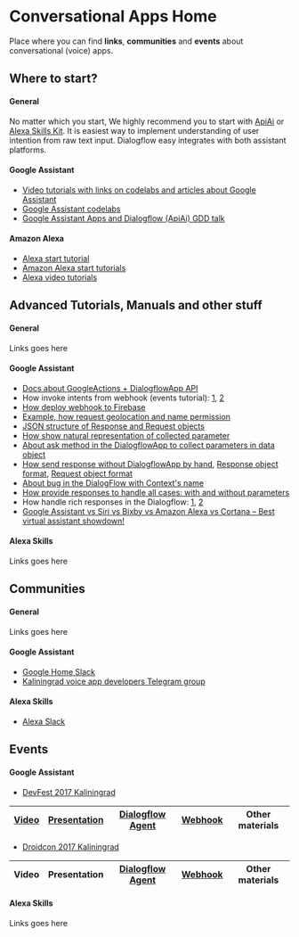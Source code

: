 # Conversational Apps Home
Place where you can find **links**, **communities** and **events** about conversational (voice) apps.

## Where to start?
#### General
No matter which you start, We highly recommend you to start with [ApiAi](https://api.ai/) or [Alexa Skills Kit](https://developer.amazon.com/alexa). It is easiest way to implement understanding of user intention from raw text input. Dialogflow easy integrates with both assistant platforms.

#### Google Assistant
- [Video tutorials with links on codelabs and articles about Google Assistant](https://www.youtube.com/playlist?list=PLOU2XLYxmsILvfJcIASBDbgfxloFz_XsU)
- [Google Assistant codelabs](https://codelabs.developers.google.com/?cat=Assistant)
- [Google Assistant Apps and Dialogflow (ApiAi) GDD talk](https://youtu.be/rdXR78bvXts)

#### Amazon Alexa
- [Alexa start tutorial](https://developer.amazon.com/alexa-skills-kit/tutorials/fact-skill-1)
- [Amazon Alexa start tutorials](https://github.com/bignerdranch/developing-alexa-skills-solutions)
- [Alexa video tutorials](https://www.youtube.com/playlist?list=PL2KJmkHeYQTO6ci5KF08mvHYdAZu2jgkJ)

## Advanced Tutorials, Manuals and other stuff
#### General
Links goes here

#### Google Assistant
- [Docs about GoogleActions + DialogflowApp API](https://developers.google.com/actions/reference/nodejs/ApiAiApp)
- How invoke intents from webhook (events tutorial): [1](https://api.ai/docs/events), [2](https://developers.google.com/actions/apiai/deploy-fulfillment)
- [How deploy webhook to Firebase](https://firebase.google.com/docs/functions/get-started)
- [Example, how request geolocation and name permission](https://stackoverflow.com/a/44854290)
- [JSON structure of Response and Request objects](https://developers.google.com/actions/reference/rest/Shared.Types/AppRequest)
- [How show natural representation of collected parameter](https://api.ai/docs/actions-and-parameters#original)
- [About ask method in the DialogflowApp to collect parameters in data object](https://developers.google.com/actions/reference/nodejs/ApiAiApp#ask)
- [How send response without DialogflowApp by hand](https://dialogflow.com/docs/getting-started/basic-fulfillment-conversation), [Response object format](https://dialogflow.com/docs/fulfillment#response), [Request object format](https://dialogflow.com/docs/fulfillment#request)
- [About bug in the DialogFlow with Context's name](https://discuss.api.ai/t/context-specific-fallbacks/2335)
- [How provide responses to handle all cases: with and without parameters](https://dialogflow.com/docs/intents#text_response)
- How handle rich responses in the Dialogflow: [1](https://www.androidauthority.com/google-assistant-vs-siri-vs-bixby-vs-amazon-alexa-vs-cortana-best-virtual-assistant-showdown-796205/amp/), [2](https://developers.google.com/actions/assistant/responses#handling_selected_item)
- [Google Assistant vs Siri vs Bixby vs Amazon Alexa vs Cortana – Best virtual assistant showdown!](https://www.androidauthority.com/google-assistant-vs-siri-vs-bixby-vs-amazon-alexa-vs-cortana-best-virtual-assistant-showdown-796205/amp/)

#### Alexa Skills
Links goes here

## Communities
#### General
Links goes here

#### Google Assistant
- [Google Home Slack](http://googleslack.com/)
- [Kaliningrad voice app developers Telegram group](https://t.me/joinchat/A5zP3EGS8tIuTC2Htl4PnQ)

#### Alexa Skills
- [Alexa Slack](http://www.alexaslack.com/)

## Events
#### Google Assistant
- [DevFest 2017 Kaliningrad](https://vk.com/devfest2017)

| [Video](https://www.youtube.com/watch?v=TEEY91ZN7a8&list=PLCORO-uRPif33L_os9_fV8yuLhCZlSsXn&index=4) | [Presentation](https://drive.google.com/file/d/0B7D4a9icy4rXOHVtU0VnMk8xeDg/view?usp=sharing) | [Dialogflow Agent](/events/DevFest2017/dialogflow-agent) | [Webhook](/events/DevFest2017/webhook) | Other materials |
|-------|--------------|------------|--------|----------|

- [Droidcon 2017 Kaliningrad](droidcon.moscow/)

| Video | Presentation | [Dialogflow Agent](/events/Droidcon2017/dialogflow-agent) | [Webhook](/events/Droidcon2017/webhook) | Other materials |
|-------|--------------|------------|--------|----------|

#### Alexa Skills
Links goes here
